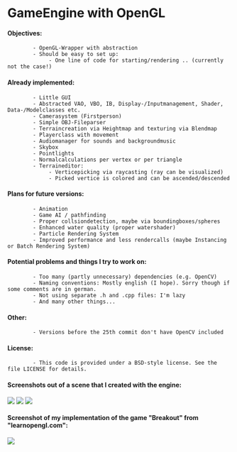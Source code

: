# GameEngine with OpenGL

#### Objectives:
            - OpenGL-Wrapper with abstraction
            - Should be easy to set up: 
                 - One line of code for starting/rendering .. (currently not the case!)
            
#### Already implemented:
            - Little GUI
            - Abstracted VAO, VBO, IB, Display-/Inputmanagement, Shader, Data-/Modelclasses etc.
            - Camerasystem (Firstperson)
            - Simple OBJ-Fileparser
            - Terraincreation via Heightmap and texturing via Blendmap
            - Playerclass with movement
            - Audiomanager for sounds and backgroundmusic
            - Skybox
            - Pointlights
            - Normalcalculations per vertex or per triangle
            - Terraineditor:
                 - Verticepicking via raycasting (ray can be visualized)
                 - Picked vertice is colored and can be ascended/descended
                 
#### Plans for future versions:
            - Animation
            - Game AI / pathfinding
            - Proper collsiondetection, maybe via boundingboxes/spheres
            - Enhanced water quality (proper watershader)
            - Particle Rendering System
            - Improved performance and less rendercalls (maybe Instancing or Batch Rendering System)            
            
 #### Potential problems and things I try to work on:
            - Too many (partly unnecessary) dependencies (e.g. OpenCV)
            - Naming conventions: Mostly english (I hope). Sorry though if some comments are in german.
            - Not using separate .h and .cpp files: I'm lazy  
            - And many other things...
            
#### Other:
            - Versions before the 25th commit don't have OpenCV included 
            
#### License:
            - This code is provided under a BSD-style license. See the file LICENSE for details.

#### Screenshots out of a scene that I created with the engine:

 <img src="https://user-images.githubusercontent.com/59279641/77147299-375d0f00-6a8d-11ea-9db8-0d94d04d178b.PNG"/>
 <img src="https://user-images.githubusercontent.com/59279641/77147427-7ee39b00-6a8d-11ea-86cd-6ba2ad74efff.PNG"/>
 <img src="https://user-images.githubusercontent.com/59279641/77147461-94f15b80-6a8d-11ea-82b8-0a67f637a7c7.PNG"/>  
 
 #### Screenshot of my implementation of the game "Breakout" from "learnopengl.com":
 <img src="https://user-images.githubusercontent.com/59279641/90671729-630b3d80-e255-11ea-8410-2512daf577d6.PNG"/>
